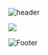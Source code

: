 ![header](https://capsule-render.vercel.app/api?type=waving&color=0:EEFF00,100:a82da8&height=200&section=header&text=BONG&fontSize=50)

<img src="https://img.shields.io/badge/Python-1A76FF?style=flat-square&logo=python&logoColor=white"/>


![Footer](https://capsule-render.vercel.app/api?type=waving&color=0:EEFF00,100:a82da8&height=200&section=footer)
